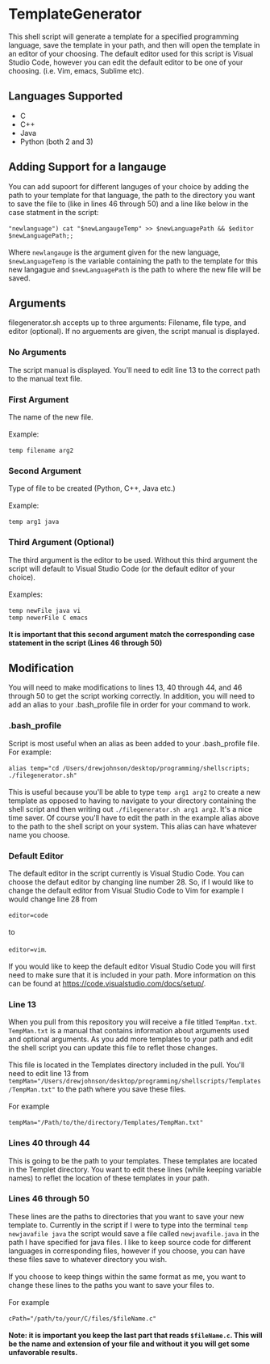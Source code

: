 # TemplateGenerator
This shell script will generate a template for a specified programming language, save the template in your path, and then will open the template in an editor of your choosing. The default editor used for this script is Visual Studio Code, however you can edit the default editor to be one of your choosing. (i.e. Vim, emacs, Sublime etc).

## Languages Supported
 * C
 * C++
 * Java
 * Python (both 2 and 3)
## Adding Support for a langauge
 You can add supoort for different languges of your choice by adding the path to your template for that language, the path to the directory you want to save the file to (like in lines 46 through 50) and a line like below in the case statment in the script:
 <br /><br />
 ```"newlanguage") cat "$newLangaugeTemp" >> $newLanguagePath && $editor $newLanguagePath;;``` <br /><br />
 Where ```newlangauge``` is the argument given for the new language, ```$newLanguageTemp``` is the variable containing the path to the template for this new langague and ```$newLanguagePath``` is the path to where the new file will be saved.
## Arguments
filegenerator.sh accepts up to three arguments: Filename, file type, and editor (optional). If no arguements are given, the script manual is displayed.
### No Arguments
The script manual is displayed. You'll need to edit line 13 to the correct path to the manual text file.
### First Argument
The name of the new file.
 <br /><br />
 Example:  <br /><br />
 ```temp filename arg2```
### Second Argument
Type of file to be created (Python, C++, Java etc.)  <br /><br />
Example:  <br /><br />
```temp arg1 java```
### Third Argument (Optional)
The third argument is the editor to be used. Without this third argument the script will default to Visual Studio Code (or the default editor of your choice).
 <br /><br />
 Examples:
  <br /><br />
 ```temp newFile java vi```
 <br />
 ```temp newerFile C emacs```
 <br /><br />
**It is important that this second argument match the corresponding case statement in the script (Lines 46 through 50)**
## Modification
You will need to make modifications to lines 13, 40 through 44, and 46 through 50 to get the script working correctly. In addition, you will need to add an alias to your .bash_profile file in order for your command to work.
### .bash_profile
Script is most useful when an alias as been added to your .bash_profile file. For example: <br /> <br />
```alias temp="cd /Users/drewjohnson/desktop/programming/shellscripts; ./filegenerator.sh"``` <br /><br />
This is useful because you'll be able to type ```temp arg1 arg2``` to create a new template as opposed to having to navigate to your directory containing the shell script and then writing out ```./filegenerator.sh arg1 arg2```. It's a nice time saver. Of course you'll have to edit the path in the example alias above to the path to the shell script on your system. This alias can have whatever name you choose.
### Default Editor
The default editor in the script currently is Visual Studio Code. You can choose the defaut editor by changing line number 28. So, if I would like to change the default editor from Visual Studio Code to Vim for example I would change line 28 from <br /><br />
```editor=code```
<br /><br />
to <br /><br />
```editor=vim```. <br /> <br />
If you would like to keep the default editor Visual Studio Code you will first need to make sure that it is included in your path. More information on this can be found at https://code.visualstudio.com/docs/setup/.

### Line 13
When you pull from this repository you will receive a file titled ```TempMan.txt```. ```TempMan.txt``` is a manual that contains information about arguments used and optional arguments. As you add more templates to your path and edit the shell script you can update this file to reflet those changes. <br /><br />
This file is located in the Templates directory included in the pull. You'll need to edit line 13 from ```tempMan="/Users/drewjohnson/desktop/programming/shellscripts/Templates/TempMan.txt"``` to the path where you save these files. 
<br /><br />
For example <br /><br />
```tempMan="/Path/to/the/directory/Templates/TempMan.txt"```
### Lines 40 through 44
This is going to be the path to your templates. These templates are located in the Templet directory. You want to edit these lines (while keeping variable names) to reflet the location of these templates in your path. 
### Lines 46 through 50
These lines are the paths to directories that you want to save your new template to. Currently in the script if I were to type into the terminal ```temp newjavafile java``` the script would save a file called ```newjavafile.java``` in the path I have specified for java files. I like to keep source code for different languages in corresponding files, however if you choose, you can have these files save to whatever directory you wish. <br /><br />
If you choose to keep things within the same format as me, you want to change these lines to the paths you want to save your files to. <br /><br />
For example <br /><br />
```cPath="/path/to/your/C/files/$fileName.c"``` <br /><br />
**Note: it is important you keep the last part that reads ```$fileName.c```. This will be the name and extension of your file and without it you will get some unfavorable results.**
